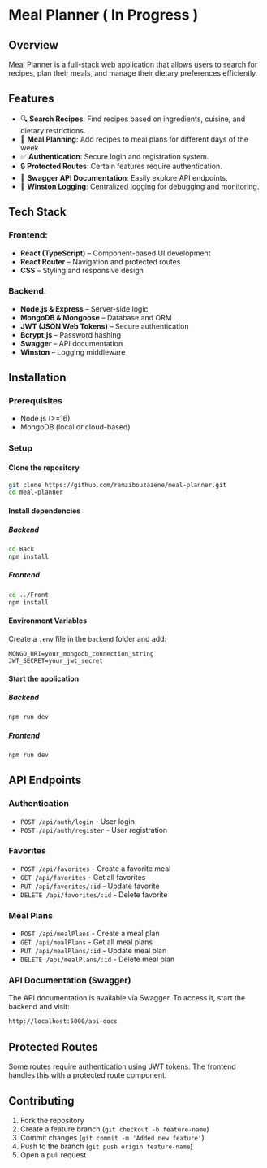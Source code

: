 # Meal Planner ( In Progress )

## Overview
Meal Planner is a full-stack web application that allows users to search for recipes, plan their meals, and manage their dietary preferences efficiently.

## Features
- 🔍 **Search Recipes**: Find recipes based on ingredients, cuisine, and dietary restrictions.
- 📅 **Meal Planning**: Add recipes to meal plans for different days of the week.
- ✅ **Authentication**: Secure login and registration system.
- 🔒 **Protected Routes**: Certain features require authentication.
- 📄 **Swagger API Documentation**: Easily explore API endpoints.
- 📜 **Winston Logging**: Centralized logging for debugging and monitoring.

## Tech Stack
### Frontend:
- **React (TypeScript)** – Component-based UI development
- **React Router** – Navigation and protected routes
- **CSS** – Styling and responsive design

### Backend:
- **Node.js & Express** – Server-side logic
- **MongoDB & Mongoose** – Database and ORM
- **JWT (JSON Web Tokens)** – Secure authentication
- **Bcrypt.js** – Password hashing
- **Swagger** – API documentation
- **Winston** – Logging middleware

## Installation

### Prerequisites
- Node.js (>=16)
- MongoDB (local or cloud-based)

### Setup
#### Clone the repository
```sh
git clone https://github.com/ramzibouzaiene/meal-planner.git
cd meal-planner
```

#### Install dependencies
##### Backend
```sh
cd Back
npm install
```
##### Frontend
```sh
cd ../Front
npm install
```

#### Environment Variables
Create a `.env` file in the `backend` folder and add:
```env
MONGO_URI=your_mongodb_connection_string
JWT_SECRET=your_jwt_secret
```

#### Start the application
##### Backend
```sh
npm run dev
```
##### Frontend
```sh
npm run dev
```

## API Endpoints
### Authentication
- `POST /api/auth/login` - User login
- `POST /api/auth/register` - User registration

### Favorites
- `POST /api/favorites` - Create a favorite meal
- `GET /api/favorites` - Get all favorites
- `PUT /api/favorites/:id` - Update favorite
- `DELETE /api/favorites/:id` - Delete favorite

### Meal Plans
- `POST /api/mealPlans` - Create a meal plan
- `GET /api/mealPlans` - Get all meal plans
- `PUT /api/mealPlans/:id` - Update meal plan
- `DELETE /api/mealPlans/:id` - Delete meal plan
  
### API Documentation (Swagger)
The API documentation is available via Swagger. To access it, start the backend and visit:
```sh
http://localhost:5000/api-docs
```

## Protected Routes
Some routes require authentication using JWT tokens. The frontend handles this with a protected route component.

## Contributing
1. Fork the repository
2. Create a feature branch (`git checkout -b feature-name`)
3. Commit changes (`git commit -m 'Added new feature'`)
4. Push to the branch (`git push origin feature-name`)
5. Open a pull request

